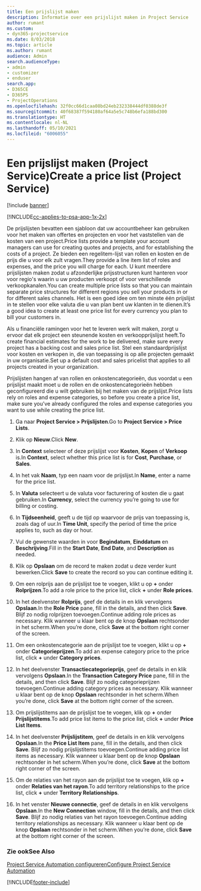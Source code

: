 ```yaml
---
title: Een prijslijst maken
description: Informatie over een prijslijst maken in Project Service
author: rumant
ms.custom:
- dyn365-projectservice
ms.date: 8/03/2018
ms.topic: article
ms.author: rumant
audience: Admin
search.audienceType:
- admin
- customizer
- enduser
search.app:
- D365CE
- D365PS
- ProjectOperations
ms.openlocfilehash: 32f0cc66d1caa08bd24eb232338444df0388de3f
ms.sourcegitcommit: 40f68387f594180af64a5e5c748b6efa188bd300
ms.translationtype: HT
ms.contentlocale: nl-NL
ms.lasthandoff: 05/10/2021
ms.locfileid: "6006055"
---
```

# <a name="create-a-price-list-project-service"></a><span data-ttu-id="8fbea-103">Een prijslijst maken (Project Service)</span><span class="sxs-lookup"><span data-stu-id="8fbea-103">Create a price list (Project Service)</span></span>

[!include [banner](../includes/psa-now-project-operations.md)]

[!INCLUDE[cc-applies-to-psa-app-1x-2x](../includes/cc-applies-to-psa-app-1x-2x.md)]

<span data-ttu-id="8fbea-104">De prijslijsten bevatten een sjabloon dat uw accountbeheer kan gebruiken voor het maken van offertes en projecten en voor het vaststellen van de kosten van een project.</span><span class="sxs-lookup"><span data-stu-id="8fbea-104">Price lists provide a template your account managers can use for creating quotes and projects, and for establishing the costs of a project.</span></span> <span data-ttu-id="8fbea-105">Ze bieden een regelitem-lijst van rollen en kosten en de prijs die u voor elk zult vragen.</span><span class="sxs-lookup"><span data-stu-id="8fbea-105">They provide a line item list of roles and expenses, and the price you will charge for each.</span></span> <span data-ttu-id="8fbea-106">U kunt meerdere prijslijsten maken zodat u afzonderlijke prijsstructuren kunt hanteren voor voor regio's waarin u uw producten verkoopt of voor verschillende verkoopkanalen.</span><span class="sxs-lookup"><span data-stu-id="8fbea-106">You can create multiple price lists so that you can maintain separate price structures for different regions you sell your products in or for different sales channels.</span></span> <span data-ttu-id="8fbea-107">Het is een goed idee om ten minste één prijslijst in te stellen voor elke valuta die u van plan bent uw klanten in te dienen.</span><span class="sxs-lookup"><span data-stu-id="8fbea-107">It’s a good idea to create at least one price list for every currency you plan to bill your customers in.</span></span>  
  
<span data-ttu-id="8fbea-108">Als u financiële ramingen voor het te leveren werk wilt maken, zorgt u ervoor dat elk project een steunende kosten en verkoopprijslijst heeft.</span><span class="sxs-lookup"><span data-stu-id="8fbea-108">To create financial estimates for the work to be delivered, make sure every project has a backing cost and sales price list.</span></span> <span data-ttu-id="8fbea-109">Stel een standaardprijslijst voor kosten en verkopen in, die van toepassing is op alle projecten gemaakt in uw organisatie.</span><span class="sxs-lookup"><span data-stu-id="8fbea-109">Set up a default cost and sales pricelist that applies to all projects created in your organization.</span></span>  
  
<span data-ttu-id="8fbea-110">Prijslijsten hangen af van rollen en onkostencategorieën, dus voordat u een prijslijst maakt moet u de rollen en de onkostencategorieën hebben geconfigureerd die u wilt gebruiken bij het maken van de prijslijst.</span><span class="sxs-lookup"><span data-stu-id="8fbea-110">Price lists rely on roles and expense categories, so before you create a price list, make sure you’ve already configured the roles and expense categories you want to use while creating the price list.</span></span>  
  
1.  <span data-ttu-id="8fbea-111">Ga naar **Project Service > Prijslijsten**.</span><span class="sxs-lookup"><span data-stu-id="8fbea-111">Go to **Project Service > Price Lists**.</span></span>  
  
2.  <span data-ttu-id="8fbea-112">Klik op **Nieuw**.</span><span class="sxs-lookup"><span data-stu-id="8fbea-112">Click **New**.</span></span>  
  
3.  <span data-ttu-id="8fbea-113">In **Context** selecteer of deze prijslijst voor **Kosten**, **Kopen** of **Verkoop** is.</span><span class="sxs-lookup"><span data-stu-id="8fbea-113">In **Context**, select whether this price list is for **Cost**, **Purchase**, or **Sales**.</span></span>  
  
4.  <span data-ttu-id="8fbea-114">In het vak **Naam**, typ een naam voor de prijslijst.</span><span class="sxs-lookup"><span data-stu-id="8fbea-114">In **Name**, enter a name for the price list.</span></span>  
  
5.  <span data-ttu-id="8fbea-115">In **Valuta** selecteert u de valuta voor facturering of kosten die u gaat gebruiken.</span><span class="sxs-lookup"><span data-stu-id="8fbea-115">In **Currency**, select the currency you’re going to use for billing or costing.</span></span>  
  
6.  <span data-ttu-id="8fbea-116">In **Tijdseenheid**, geeft u de tijd op waarvoor de prijs van toepassing is, zoals dag of uur.</span><span class="sxs-lookup"><span data-stu-id="8fbea-116">In **Time Unit**, specify the period of time the price applies to, such as day or hour.</span></span>  
  
7.  <span data-ttu-id="8fbea-117">Vul de gewenste waarden in voor **Begindatum**, **Einddatum** en **Beschrijving**.</span><span class="sxs-lookup"><span data-stu-id="8fbea-117">Fill in the **Start Date**, **End Date**, and **Description** as needed.</span></span>  
  
8.  <span data-ttu-id="8fbea-118">Klik op **Opslaan** om de record te maken zodat u deze verder kunt bewerken.</span><span class="sxs-lookup"><span data-stu-id="8fbea-118">Click **Save** to create the record so you can continue editing it.</span></span>  
  
9. <span data-ttu-id="8fbea-119">Om een rolprijs aan de prijslijst toe te voegen, klikt u op **+** onder **Rolprijzen**.</span><span class="sxs-lookup"><span data-stu-id="8fbea-119">To add a role price to the price list, click **+** under **Role prices**.</span></span>  
  
10. <span data-ttu-id="8fbea-120">In het deelvenster **Rolprijs**, geef de details in en klik vervolgens **Opslaan**.</span><span class="sxs-lookup"><span data-stu-id="8fbea-120">In the **Role Price** pane, fill in the details, and then click **Save**.</span></span> <span data-ttu-id="8fbea-121">Blijf zo nodig rolprijzen toevoegen.</span><span class="sxs-lookup"><span data-stu-id="8fbea-121">Continue adding role prices as necessary.</span></span> <span data-ttu-id="8fbea-122">Klik wanneer u klaar bent op de knop **Opslaan** rechtsonder in het scherm.</span><span class="sxs-lookup"><span data-stu-id="8fbea-122">When you’re done, click **Save** at the bottom right corner of the screen.</span></span>  
  
11. <span data-ttu-id="8fbea-123">Om een onkostencategorie aan de prijslijst toe te voegen, klikt u op **+** onder **Categorieprijzen**.</span><span class="sxs-lookup"><span data-stu-id="8fbea-123">To add an expense category price to the price list, click **+** under **Category prices**.</span></span>  
  
12. <span data-ttu-id="8fbea-124">In het deelvenster **Transactiecategorieprijs**, geef de details in en klik vervolgens **Opslaan**.</span><span class="sxs-lookup"><span data-stu-id="8fbea-124">In the **Transaction Category Price** pane, fill in the details, and then click **Save**.</span></span> <span data-ttu-id="8fbea-125">Blijf zo nodig categorieprijzen toevoegen.</span><span class="sxs-lookup"><span data-stu-id="8fbea-125">Continue adding category prices as necessary.</span></span> <span data-ttu-id="8fbea-126">Klik wanneer u klaar bent op de knop **Opslaan** rechtsonder in het scherm.</span><span class="sxs-lookup"><span data-stu-id="8fbea-126">When you’re done, click **Save** at the bottom right corner of the screen.</span></span>  
  
13. <span data-ttu-id="8fbea-127">Om prijslijstitems aan de prijslijst toe te voegen, klik op **+** onder **Prijslijstitems**.</span><span class="sxs-lookup"><span data-stu-id="8fbea-127">To add price list items to the price list, click **+** under **Price List Items**.</span></span>  
  
14. <span data-ttu-id="8fbea-128">In het deelvenster **Prijslijstitem**, geef de details in en klik vervolgens **Opslaan**.</span><span class="sxs-lookup"><span data-stu-id="8fbea-128">In the **Price List Item** pane, fill in the details, and then click **Save**.</span></span> <span data-ttu-id="8fbea-129">Blijf zo nodig prijslijstitems toevoegen.</span><span class="sxs-lookup"><span data-stu-id="8fbea-129">Continue adding price list items as necessary.</span></span> <span data-ttu-id="8fbea-130">Klik wanneer u klaar bent op de knop **Opslaan** rechtsonder in het scherm.</span><span class="sxs-lookup"><span data-stu-id="8fbea-130">When you’re done, click **Save** at the bottom right corner of the screen.</span></span>  
  
15. <span data-ttu-id="8fbea-131">Om de relaties van het rayon aan de prijslijst toe te voegen, klik op **+** onder **Relaties van het rayon**.</span><span class="sxs-lookup"><span data-stu-id="8fbea-131">To add territory relationships to the price list, click **+** under **Territory Relationships**.</span></span>  
  
16. <span data-ttu-id="8fbea-132">In het venster **Nieuwe connectie**, geef de details in en klik vervolgens **Opslaan**.</span><span class="sxs-lookup"><span data-stu-id="8fbea-132">In the **New Connection** window, fill in the details, and then click **Save**.</span></span> <span data-ttu-id="8fbea-133">Blijf zo nodig relaties van het rayon toevoegen.</span><span class="sxs-lookup"><span data-stu-id="8fbea-133">Continue adding territory relationships as necessary.</span></span> <span data-ttu-id="8fbea-134">Klik wanneer u klaar bent op de knop **Opslaan** rechtsonder in het scherm.</span><span class="sxs-lookup"><span data-stu-id="8fbea-134">When you’re done, click **Save** at the bottom right corner of the screen.</span></span>  
  
### <a name="see-also"></a><span data-ttu-id="8fbea-135">Zie ook</span><span class="sxs-lookup"><span data-stu-id="8fbea-135">See Also</span></span>  
 [<span data-ttu-id="8fbea-136">Project Service Automation configureren</span><span class="sxs-lookup"><span data-stu-id="8fbea-136">Configure Project Service Automation</span></span>](../psa/configure.md)


[!INCLUDE[footer-include](../includes/footer-banner.md)]